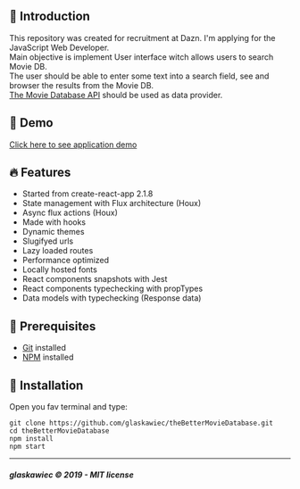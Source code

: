 ##  :raising_hand: Introduction
This repository was created for recruitment at Dazn. I'm applying  for the JavaScript Web Developer.  
Main objective is implement User interface witch allows users to search Movie DB.  
The user should be able to enter some text into a search field, see and browser the results from the Movie DB.  
  [The Movie Database API](https://themoviedb.docs.apiary.io/#) should be used as data provider.
  
## :rainbow: Demo
[Click here to see application demo](http://the-simple-movie-database.s3-website-eu-west-1.amazonaws.com/)


## :fire: Features
* Started from create-react-app 2.1.8
* State management with Flux architecture (Houx)
* Async flux actions (Houx)
* Made with hooks
* Dynamic themes
* Slugifyed urls
* Lazy loaded routes
* Performance optimized
* Locally hosted fonts
* React components snapshots with Jest
* React components typechecking with propTypes
* Data models with typechecking (Response data)

## :pencil: Prerequisites
*  [Git](https://git-scm.com) installed
*  [NPM](https://www.npmjs.com/) installed

## :hammer: Installation
Open you fav terminal and type:
```
git clone https://github.com/glaskawiec/theBetterMovieDatabase.git
cd theBetterMovieDatabase
npm install
npm start
```
---

##### glaskawiec © 2019 - MIT license
